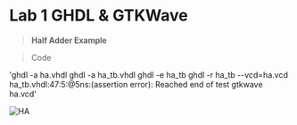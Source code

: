 # Lab 1 GHDL & GTKWave


> **Half Adder Example**

> Code

'ghdl -a ha.vhdl
ghdl -a ha_tb.vhdl
ghdl -e ha_tb
ghdl -r ha_tb --vcd=ha.vcd
ha_tb.vhdl:47:5:@5ns:(assertion error): Reached end of test
gtkwave ha.vcd'

![HA](https://github.com/user-attachments/assets/72bc51e2-d792-4065-a8c1-d8bda282c525)




